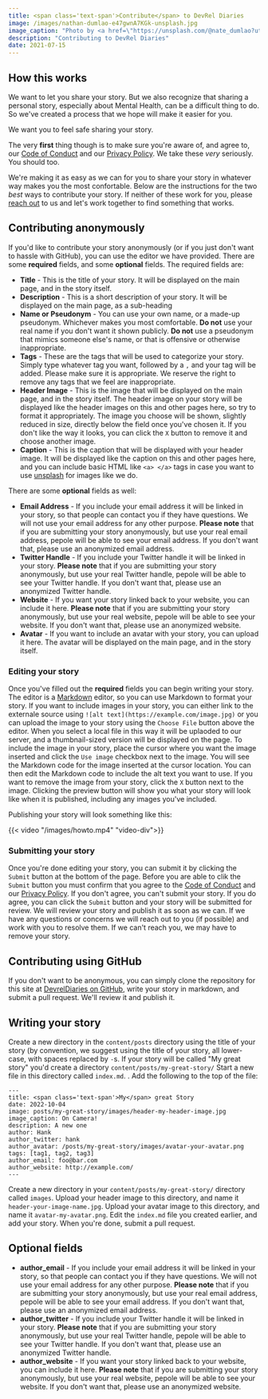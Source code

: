 ```yaml
---
title: <span class='text-span'>Contribute</span> to DevRel Diaries
image: /images/nathan-dumlao-e47gwnA7KGk-unsplash.jpg
image_caption: "Photo by <a href=\"https://unsplash.com/@nate_dumlao?utm_source=unsplash&utm_medium=referral&utm_content=creditCopyText\">Nathan Dumlao</a> on <a href=\"https://unsplash.com/s/photos/diary?utm_source=unsplash&utm_medium=referral&utm_content=creditCopyText\">Unsplash</a>"
description: "Contributing to DevRel Diaries"
date: 2021-07-15
---
```

## <span class='text-span'>How</span> this works

We want to let you share your story. But we also recognize that sharing a personal story, especially about Mental Health, can be a difficult thing to do. So we've created a process that we hope will make it easier for you.

We want you to feel safe sharing your story.

The very **first** thing though is to make sure you're aware of, and agree to, our [Code of Conduct](/code_of_conduct/) and our [Privacy Policy](/privacy_policy). We take these *very* seriously. You should too.

We're making it as easy as we can for you to share your story in whatever way makes you the most confortable. Below are the instructions for the two _best_ ways to contribute your story. If neither of these work for you, please [reach out](mailto:stories@devreldiaries.com) to us and let's work together to find something that works.

## <span class='text-span'>Contributing</span> anonymously

If you'd like to contribute your story anonymously (or if you just don't want to hassle with GitHub), you can use the editor we have provided. There are some **required** fields, and some **optional** fields. The required fields are:

* **Title** - This is the title of your story. It will be displayed on the main page, and in the story itself.
* **Description** - This is a short description of your story. It will be displayed on the main page, as a sub-heading
* **Name or Pseudonym** - You can use your own name, or a made-up pseudonym. Whichever makes you most comfortable. **Do not** use your real name if you don't want it shown publicly. **Do not** use a pseudonym that mimics someone else's name, or that is offensive or otherwise inappropriate.
* **Tags** - These are the tags that will be used to categorize your story. Simply type whatever tag you want, followed by a `,` and your tag will be added. Please make sure it is appropriate. We reserve the right to remove any tags that we feel are inappropriate.
* **Header Image** - This is the image that will be displayed on the main page, and in the story itself. The header image on your story will be displayed like the header images on this and other pages here, so try to format it appropriately. The image you choose will be shown, slightly reduced in size, directly below the field once you've chosen it. If you don't like the way it looks, you can click the `X` button to remove it and choose another image.
* **Caption** - This is the caption that will be displayed with your header image. It will be displayed like the caption on this and other pages here, and you can include basic HTML like `<a> </a>` tags in case you want to use [unsplash](https://unsplash.com) for images like we do.

There are some **optional** fields as well:

* **Email Address** - If you include your email address it will be linked in your story, so that people can contact you if they have questions. We will not use your email address for any other purpose. **Please note** that if you are submitting your story anonymously, but use your real email address, pepole will be able to see your email address. If you don't want that, please use an anonymized email address.
* **Twitter Handle** - If you include your Twitter handle it will be linked in your story. **Please note** that if you are submitting your story anonymously, but use your real Twitter handle, pepole will be able to see your Twitter handle. If you don't want that, please use an anonymized Twitter handle.
* **Website** - If you want your story linked back to your website, you can include it here. **Please note** that if you are submitting your story anonymously, but use your real website, pepole will be able to see your website. If you don't want that, please use an anonymized website.
* **Avatar** - If you want to include an avatar with your story, you can upload it here. The avatar will be displayed on the main page, and in the story itself.

### <span class='text-span'>Editing</span> your story

Once you've filled out the **required** fields you can begin writing your story. The editor is a [Markdown](https://www.markdownguide.org/) editor, so you can use Markdown to format your story. If you want to include images in your story, you can either link to the externale source using `![alt text](https://example.com/image.jpg)` or you can upload the image to your story using the `Choose File` button above the editor. When you select a local file in this way it will be uplaoded to our server, and a thumbnail-sized version will be displayed on the page. To include the image in your story, place the cursor where you want the image inserted and click the `Use image` checkbox next to the image. You will see the Markdown code for the image inserted at the cursor location. You can then edit the Markdown code to include the alt text you want to use. If you want to remove the image from your story, click the `X` button next to the image. Clicking the preview button will show you what your story will look like when it is published, including any images you've included.

Publishing your story will look something like this:

{{< video "/images/howto.mp4" "video-div">}}
<p></p>

### <span class='text-span'>Submitting</span> your story

Once you're done editing your story, you can submit it by clicking the `Submit` button at the bottom of the page. Before you are able to clik the `Submit` button you must confirm that you agree to the [Code of Conduct](/code_of_conduct/) and our [Privacy Policy](/privacy_policy). If you don't agree, you can't submit your story. If you do agree, you can click the `Submit` button and your story will be submitted for review. We will review your story and publish it as soon as we can. If we have any questions or concerns we will reach out to you (if possible) and work with you to resolve them. If we can't reach you, we may have to remove your story.

## <span class='text-span'>Contributing</span> using GitHub

If you don't want to be anonymous, you can simply clone the repository for this site at [DevrelDiaries on GitHub](https://github.com/davidgs/dev-rel-diaries), write your story in markdown, and submit a pull request. We'll review it and publish it.

## <span class='text-span'>Writing</span> your story

Create a new directory in the `content/posts` directory using the title of your story (by convention, we suggest using the title of your story, all lower-case, with spaces replaced by `-`s. If your story will be called "My great story" you'd create a directory `content/posts/my-great-story/` Start a new file in this directory called `index.md`. . Add the following to the top of the file:

```
---
title: <span class='text-span'>My</span> great Story
date: 2022-10-04
image: posts/my-great-story/images/header-my-header-image.jpg
image_caption: On Camera!
description: A new one
author: Hank
author_twitter: hank
author_avatar: /posts/my-great-story/images/avatar-your-avatar.png
tags: [tag1, tag2, tag3]
author_email: foo@bar.com
author_website: http://example.com/
---

```

Create a new directory in your `content/posts/my-great-story/` directory called `images`. Upload your header image to this directory, and name it `header-your-image-name.jpg`. Upload your avatar image to this directory, and name it `avatar-my-avatar.png`. Edit the `index.md` file you created earlier, and add your story. When you're done, submit a pull request.

## <span class='text-span'>Optional</span> fields

* **author_email** - If you include your email address it will be linked in your story, so that people can contact you if they have questions. We will not use your email address for any other purpose. **Please note** that if you are submitting your story anonymously, but use your real email address, pepole will be able to see your email address. If you don't want that, please use an anonymized email address.
* **author_twitter** - If you include your Twitter handle it will be linked in your story. **Please note** that if you are submitting your story anonymously, but use your real Twitter handle, pepole will be able to see your Twitter handle. If you don't want that, please use an anonymized Twitter handle.
* **author_website** - If you want your story linked back to your website, you can include it here. **Please note** that if you are submitting your story anonymously, but use your real website, pepole will be able to see your website. If you don't want that, please use an anonymized website.
